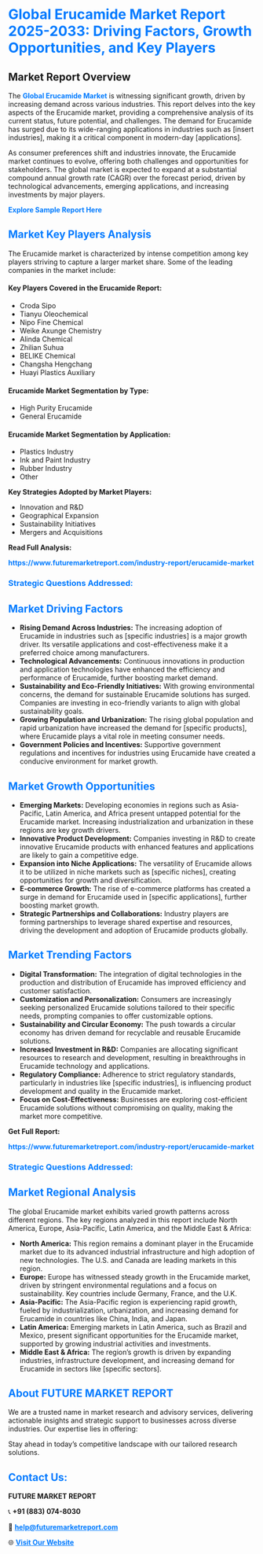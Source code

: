 <h1 style="color: #007BFF;">Global Erucamide Market Report 2025-2033: Driving Factors, Growth Opportunities, and Key Players</h1>

<section id="overview">
<h2>Market Report Overview</h2>
<p>The <a href="https://www.futuremarketreport.com/industry-report/erucamide-market" style="color: #007BFF; text-decoration: none;"><strong>Global Erucamide Market</strong></a> is witnessing significant growth, driven by increasing demand across various industries. This report delves into the key aspects of the Erucamide market, providing a comprehensive analysis of its current status, future potential, and challenges. The demand for Erucamide has surged due to its wide-ranging applications in industries such as [insert industries], making it a critical component in modern-day [applications].</p>
<p>As consumer preferences shift and industries innovate, the Erucamide market continues to evolve, offering both challenges and opportunities for stakeholders. The global market is expected to expand at a substantial compound annual growth rate (CAGR) over the forecast period, driven by technological advancements, emerging applications, and increasing investments by major players.</p>
</section>

<section id="overview">
<p><a href="https://www.futuremarketreport.com/request-sample/reportId=30457" style="color: #007BFF; text-decoration: none;"><strong>Explore Sample Report Here</strong></a></p>
</section>

<section id="key-players">
<h2 style="color: #007BFF;">Market Key Players Analysis</h2>
<p>The Erucamide market is characterized by intense competition among key players striving to capture a larger market share. Some of the leading companies in the market include:</p>
<h4>Key Players Covered in the Erucamide Report:</h4>
<ul><li>Croda Sipo</li><li>Tianyu Oleochemical</li><li>Nipo Fine Chemical</li><li>Weike Axunge Chemistry</li><li>Alinda Chemical</li><li>Zhilian Suhua</li><li>BELIKE Chemical</li><li>Changsha Hengchang</li><li>Huayi Plastics Auxiliary</li></ul>
<h4>Erucamide Market Segmentation by Type:</h4>
<ul><li>High Purity Erucamide</li><li>General Erucamide</li></ul>

<h4>Erucamide Market Segmentation by Application:</h4>
<ul><li>Plastics Industry</li><li>Ink and Paint Industry</li><li>Rubber Industry</li><li>Other</li></ul>
<p><strong>Key Strategies Adopted by Market Players:</strong></p>
<ul>
<li>Innovation and R&D</li>
<li>Geographical Expansion</li>
<li>Sustainability Initiatives</li>
<li>Mergers and Acquisitions</li>
</ul>
</section>

<section>
<p><strong>Read Full Analysis: </strong></p><a href="https://www.futuremarketreport.com/industry-report/erucamide-market" style="color: #007BFF; text-decoration: none;"><strong>https://www.futuremarketreport.com/industry-report/erucamide-market</strong></a>
<h3 style="color: #007BFF;">Strategic Questions Addressed:</h3>
</section>

<section id="driving-factors">
<h2 style="color: #007BFF;">Market Driving Factors</h2>
<ul>
<li><strong>Rising Demand Across Industries:</strong> The increasing adoption of Erucamide in industries such as [specific industries] is a major growth driver. Its versatile applications and cost-effectiveness make it a preferred choice among manufacturers.</li>
<li><strong>Technological Advancements:</strong> Continuous innovations in production and application technologies have enhanced the efficiency and performance of Erucamide, further boosting market demand.</li>
<li><strong>Sustainability and Eco-Friendly Initiatives:</strong> With growing environmental concerns, the demand for sustainable Erucamide solutions has surged. Companies are investing in eco-friendly variants to align with global sustainability goals.</li>
<li><strong>Growing Population and Urbanization:</strong> The rising global population and rapid urbanization have increased the demand for [specific products], where Erucamide plays a vital role in meeting consumer needs.</li>
<li><strong>Government Policies and Incentives:</strong> Supportive government regulations and incentives for industries using Erucamide have created a conducive environment for market growth.</li>
</ul>
</section>

<section id="growth-opportunities">
<h2 style="color: #007BFF;">Market Growth Opportunities</h2>
<ul>
<li><strong>Emerging Markets:</strong> Developing economies in regions such as Asia-Pacific, Latin America, and Africa present untapped potential for the Erucamide market. Increasing industrialization and urbanization in these regions are key growth drivers.</li>
<li><strong>Innovative Product Development:</strong> Companies investing in R&D to create innovative Erucamide products with enhanced features and applications are likely to gain a competitive edge.</li>
<li><strong>Expansion into Niche Applications:</strong> The versatility of Erucamide allows it to be utilized in niche markets such as [specific niches], creating opportunities for growth and diversification.</li>
<li><strong>E-commerce Growth:</strong> The rise of e-commerce platforms has created a surge in demand for Erucamide used in [specific applications], further boosting market growth.</li>
<li><strong>Strategic Partnerships and Collaborations:</strong> Industry players are forming partnerships to leverage shared expertise and resources, driving the development and adoption of Erucamide products globally.</li>
</ul>
</section>

<section id="trending-factors">
<h2 style="color: #007BFF;">Market Trending Factors</h2>
<ul>
<li><strong>Digital Transformation:</strong> The integration of digital technologies in the production and distribution of Erucamide has improved efficiency and customer satisfaction.</li>
<li><strong>Customization and Personalization:</strong> Consumers are increasingly seeking personalized Erucamide solutions tailored to their specific needs, prompting companies to offer customizable options.</li>
<li><strong>Sustainability and Circular Economy:</strong> The push towards a circular economy has driven demand for recyclable and reusable Erucamide solutions.</li>
<li><strong>Increased Investment in R&D:</strong> Companies are allocating significant resources to research and development, resulting in breakthroughs in Erucamide technology and applications.</li>
<li><strong>Regulatory Compliance:</strong> Adherence to strict regulatory standards, particularly in industries like [specific industries], is influencing product development and quality in the Erucamide market.</li>
<li><strong>Focus on Cost-Effectiveness:</strong> Businesses are exploring cost-efficient Erucamide solutions without compromising on quality, making the market more competitive.</li>
</ul>
</section>

<section>
<p><strong>Get Full Report: </strong></p><a href="https://www.futuremarketreport.com/industry-report/erucamide-market" style="color: #007BFF; text-decoration: none;"><strong>https://www.futuremarketreport.com/industry-report/erucamide-market</strong></a>
<h3 style="color: #007BFF;">Strategic Questions Addressed:</h3>
</section>


<section id="regional-analysis">
<h2 style="color: #007BFF;">Market Regional Analysis</h2>
<p>The global Erucamide market exhibits varied growth patterns across different regions. The key regions analyzed in this report include North America, Europe, Asia-Pacific, Latin America, and the Middle East & Africa:</p>
<ul>
<li><strong>North America:</strong> This region remains a dominant player in the Erucamide market due to its advanced industrial infrastructure and high adoption of new technologies. The U.S. and Canada are leading markets in this region.</li>
<li><strong>Europe:</strong> Europe has witnessed steady growth in the Erucamide market, driven by stringent environmental regulations and a focus on sustainability. Key countries include Germany, France, and the U.K.</li>
<li><strong>Asia-Pacific:</strong> The Asia-Pacific region is experiencing rapid growth, fueled by industrialization, urbanization, and increasing demand for Erucamide in countries like China, India, and Japan.</li>
<li><strong>Latin America:</strong> Emerging markets in Latin America, such as Brazil and Mexico, present significant opportunities for the Erucamide market, supported by growing industrial activities and investments.</li>
<li><strong>Middle East & Africa:</strong> The region’s growth is driven by expanding industries, infrastructure development, and increasing demand for Erucamide in sectors like [specific sectors].</li>
</ul>
</section>

<footer>
<h2 style="color: #007BFF;">About FUTURE MARKET REPORT</h2>
<p>We are a trusted name in market research and advisory services, delivering actionable insights and strategic support to businesses across diverse industries. Our expertise lies in offering:</p>

<p>Stay ahead in today’s competitive landscape with our tailored research solutions.</p>

<h2 style="color: #007BFF;">Contact Us:</h2>
<p><strong>FUTURE MARKET REPORT</strong></p>
<p>📞 <strong>+91 (883) 074-8030</strong></p>
<p>📧 <strong><a href="mailto:help@futuremarketreport.com" style="color: #007BFF;">help@futuremarketreport.com</a></strong></p>
<p>🌐 <strong><a href="https://www.futuremarketreport.com/" style="color: #007BFF;">Visit Our Website</a></strong></p>
</footer>